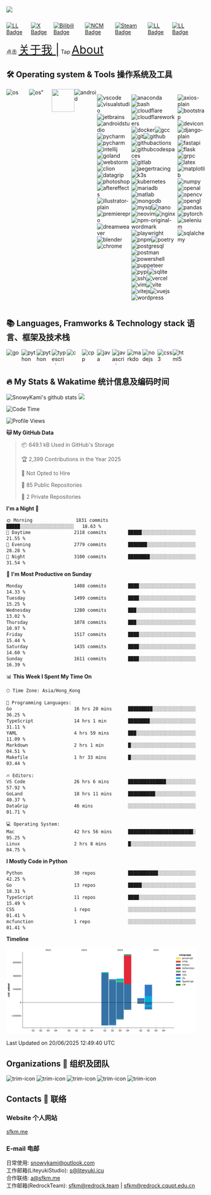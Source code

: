 <h1><img src="https://readme-typing-svg.herokuapp.com?font=&pause=1000&color=445d69&random=false&width=435&lines=Hi%2C+This+is+SnowyKami" height="75px"/></h1>


<div style="display:flex;">
<a href="https://sfkm.me/" target="_blank">
  <img src="https://img.shields.io/badge/sfkm.me-blue?style=for-the-badge&logoColor=white" alt="LL Badge"/>
</a>
<a href="https://x.com/snowykami1145" target="_blank">
  <img src="https://img.shields.io/badge/X-blue?style=for-the-badge&logo=x&logoColor=white" alt="X Badge"/>
</a>
<a href="https://space.bilibili.com/233938750" target="_blank">
  <img src="https://img.shields.io/badge/Bilibili-pink?style=for-the-badge&logo=bilibili&logoColor=black" alt="Bilibili Badge"/>
</a>
<a href="https://music.163.com/#/artist?id=46413018" target="_blank">
  <img src="https://img.shields.io/badge/NCM-red?style=for-the-badge&logo=neteasecloudmusic&logoColor=black" alt="NCM Badge"/>
</a>
<a href="https://steamcommunity.com/id/sfkm" target="_blank">
  <img src="https://img.shields.io/badge/Steam-black?style=for-the-badge&logo=steam&logoColor=white" alt="Steam Badge"/>
</a>
<a href="https://lab.liteyuki.icu/@snowykami" target="_blank">
  <img src="https://img.shields.io/badge/LiteyukiLab-blue?style=for-the-badge&logoColor=white" alt="LL Badge"/>
</a>
<a href="https://gitee.com/snowykami" target="_blank">
  <img src="https://img.shields.io/badge/Gitee-blue?style=for-the-badge&logo=gitee&logoColor=white" alt="LL Badge"/>
</a>
</div>

点击
<a href="https://sfkm.me/about" target="_blank" style="font-size:30px;">关于我 |</a>
Tap
<a href="https://sfkm.me/en/about" target="_blank" style="font-size:30px;">About</a>


## 🛠️ Operating system & Tools 操作系统及工具
<div style="display:flex">
  <img src="https://cdn.jsdelivr.net/gh/devicons/devicon/icons/apple/apple-original.svg"alt="os" height=60px width=60px>
  <img src="https://cdn.jsdelivr.net/gh/devicons/devicon/icons/linux/linux-original.svg" alt=os" height=60px width=60px>
  <img src="https://cdn.jsdelivr.net/gh/devicons/devicon/icons/windows11/windows11-original.svg" alt="" height=60px width=60px>
  <img src='https://cdn.jsdelivr.net/gh/devicons/devicon/icons/android/android-original.svg' alt='android' width='60px' height='60px' />

  <img src='https://cdn.jsdelivr.net/gh/devicons/devicon/icons/vscode/vscode-original.svg' alt='vscode' width='40px' height='40px' /><img src='https://cdn.jsdelivr.net/gh/devicons/devicon/icons/visualstudio/visualstudio-original.svg' alt='visualstudio' width='40px' height='40px' /><img src='https://cdn.jsdelivr.net/gh/devicons/devicon/icons/jetbrains/jetbrains-original.svg' alt='jetbrains' width='40px' height='40px' /><img src='https://cdn.jsdelivr.net/gh/devicons/devicon/icons/androidstudio/androidstudio-original.svg' alt='androidstudio' width='40px' height='40px' /><img src='https://cdn.jsdelivr.net/gh/devicons/devicon/icons/pycharm/pycharm-original.svg' alt='pycharm' width='40px' height='40px' /><img src='https://cdn.jsdelivr.net/gh/devicons/devicon/icons/xcode/xcode-original.svg' alt='pycharm' width='40px' height='40px' /><img src='https://cdn.jsdelivr.net/gh/devicons/devicon/icons/intellij/intellij-original.svg' alt='intellij' width='40px' height='40px' /><img src='https://cdn.jsdelivr.net/gh/devicons/devicon/icons/goland/goland-original.svg' alt='goland' width='40px' height='40px' /><img src='https://cdn.jsdelivr.net/gh/devicons/devicon/icons/webstorm/webstorm-original.svg' alt='webstorm' width='40px' height='40px' /><img src='https://cdn.jsdelivr.net/gh/devicons/devicon/icons/clion/clion-original.svg' alt='clion' width='40px' height='40px' /><img src='https://cdn.jsdelivr.net/gh/devicons/devicon/icons/datagrip/datagrip-original.svg' alt='datagrip' width='40px' height='40px' /><img src='https://cdn.jsdelivr.net/gh/devicons/devicon/icons/photoshop/photoshop-original.svg' alt='photoshop' width='40px' height='40px' /><img src='https://cdn.jsdelivr.net/gh/devicons/devicon/icons/aftereffects/aftereffects-original.svg' alt='aftereffects' width='40px' height='40px' /><img src='https://cdn.jsdelivr.net/gh/devicons/devicon/icons/illustrator/illustrator-plain.svg' alt='illustrator-plain' width='40px' height='40px' /><img src='https://cdn.jsdelivr.net/gh/devicons/devicon/icons/premierepro/premierepro-original.svg' alt='premierepro' width='40px' height='40px' /><img src='https://cdn.jsdelivr.net/gh/devicons/devicon/icons/dreamweaver/dreamweaver-original.svg' alt='dreamweaver' width='40px' height='40px' /><img src='https://cdn.jsdelivr.net/gh/devicons/devicon/icons/blender/blender-original.svg' alt='blender' width='40px' height='40px' /><img src='https://cdn.jsdelivr.net/gh/devicons/devicon/icons/chrome/chrome-original.svg' alt='chrome' width='40px' height='40px' />


<p><img src='https://cdn.jsdelivr.net/gh/devicons/devicon/icons/anaconda/anaconda-original.svg' alt='anaconda' width='40px' height='40px' /><img src='https://cdn.jsdelivr.net/gh/devicons/devicon/icons/bash/bash-original.svg' alt='bash' width='40px' height='40px' /><img src='https://cdn.jsdelivr.net/gh/devicons/devicon/icons/cloudflare/cloudflare-original.svg' alt='cloudflare' width='40px' height='40px' /><img src='https://cdn.jsdelivr.net/gh/devicons/devicon/icons/cloudflareworkers/cloudflareworkers-original.svg' alt='cloudflareworkers' width='40px' height='40px' /><img src='https://cdn.jsdelivr.net/gh/devicons/devicon/icons/docker/docker-original.svg' alt='docker' width='40px' height='40px' /><img src='https://cdn.jsdelivr.net/gh/devicons/devicon/icons/gcc/gcc-original.svg' alt='gcc' width='40px' height='40px' /><img src='https://cdn.jsdelivr.net/gh/devicons/devicon/icons/git/git-original.svg' alt='git' width='40px' height='40px' /><img src='https://cdn.jsdelivr.net/gh/devicons/devicon/icons/github/github-original.svg' alt='github' width='40px' height='40px' /><img src='https://cdn.jsdelivr.net/gh/devicons/devicon/icons/githubactions/githubactions-original.svg' alt='githubactions' width='40px' height='40px' /><img src='https://cdn.jsdelivr.net/gh/devicons/devicon/icons/githubcodespaces/githubcodespaces-original.svg' alt='githubcodespaces' width='40px' height='40px' /><img src='https://cdn.jsdelivr.net/gh/devicons/devicon/icons/gitlab/gitlab-original.svg' alt='gitlab' width='40px' height='40px' /><img src='https://cdn.jsdelivr.net/gh/devicons/devicon/icons/jaegertracing/jaegertracing-original.svg' alt='jaegertracing' width='40px' height='40px' /><img src='https://cdn.jsdelivr.net/gh/devicons/devicon/icons/k3s/k3s-original.svg' alt='k3s' width='40px' height='40px' /><img src='https://cdn.jsdelivr.net/gh/devicons/devicon/icons/kubernetes/kubernetes-original.svg' alt='kubernetes' width='40px' height='40px' /><img src='https://cdn.jsdelivr.net/gh/devicons/devicon/icons/mariadb/mariadb-original.svg' alt='mariadb' width='40px' height='40px' /><img src='https://cdn.jsdelivr.net/gh/devicons/devicon/icons/matlab/matlab-original.svg' alt='matlab' width='40px' height='40px' /><img src='https://cdn.jsdelivr.net/gh/devicons/devicon/icons/mongodb/mongodb-original.svg' alt='mongodb' width='40px' height='40px' /><img src='https://cdn.jsdelivr.net/gh/devicons/devicon/icons/mysql/mysql-original.svg' alt='mysql' width='40px' height='40px' /><img src='https://cdn.jsdelivr.net/gh/devicons/devicon/icons/nano/nano-original.svg' alt='nano' width='40px' height='40px' /><img src='https://cdn.jsdelivr.net/gh/devicons/devicon/icons/neovim/neovim-original.svg' alt='neovim' width='40px' height='40px' /><img src='https://cdn.jsdelivr.net/gh/devicons/devicon/icons/nginx/nginx-original.svg' alt='nginx' width='40px' height='40px' /><img src='https://cdn.jsdelivr.net/gh/devicons/devicon/icons/npm/npm-original-wordmark.svg' alt='npm-original-wordmark' width='40px' height='40px' /><img src='https://cdn.jsdelivr.net/gh/devicons/devicon/icons/playwright/playwright-original.svg' alt='playwright' width='40px' height='40px' /><img src='https://cdn.jsdelivr.net/gh/devicons/devicon/icons/pnpm/pnpm-original.svg' alt='pnpm' width='40px' height='40px' /><img src='https://cdn.jsdelivr.net/gh/devicons/devicon/icons/poetry/poetry-original.svg' alt='poetry' width='40px' height='40px' /><img src='https://cdn.jsdelivr.net/gh/devicons/devicon/icons/postgresql/postgresql-original.svg' alt='postgresql' width='40px' height='40px' /><img src='https://cdn.jsdelivr.net/gh/devicons/devicon/icons/postman/postman-original.svg' alt='postman' width='40px' height='40px' /><img src='https://cdn.jsdelivr.net/gh/devicons/devicon/icons/powershell/powershell-original.svg' alt='powershell' width='40px' height='40px' /><img src='https://cdn.jsdelivr.net/gh/devicons/devicon/icons/puppeteer/puppeteer-original.svg' alt='puppeteer' width='40px' height='40px' /><img src='https://cdn.jsdelivr.net/gh/devicons/devicon/icons/pypi/pypi-original.svg' alt='pypi' width='40px' height='40px' /><img src='https://cdn.jsdelivr.net/gh/devicons/devicon/icons/sqlite/sqlite-original.svg' alt='sqlite' width='40px' height='40px' /><img src='https://cdn.jsdelivr.net/gh/devicons/devicon/icons/ssh/ssh-original.svg' alt='ssh' width='40px' height='40px' /><img src='https://cdn.jsdelivr.net/gh/devicons/devicon/icons/vercel/vercel-original.svg' alt='vercel' width='40px' height='40px' /><img src='https://cdn.jsdelivr.net/gh/devicons/devicon/icons/vim/vim-original.svg' alt='vim' width='40px' height='40px' /><img src='https://cdn.jsdelivr.net/gh/devicons/devicon/icons/vite/vite-original.svg' alt='vite' width='40px' height='40px' /><img src='https://cdn.jsdelivr.net/gh/devicons/devicon/icons/vitejs/vitejs-original.svg' alt='vitejs' width='40px' height='40px' /><img src='https://cdn.jsdelivr.net/gh/devicons/devicon/icons/vuejs/vuejs-original.svg' alt='vuejs' width='40px' height='40px' /><img src='https://cdn.jsdelivr.net/gh/devicons/devicon/icons/wordpress/wordpress-original.svg' alt='wordpress' width='40px' height='40px' /></p>

<p><img src='https://cdn.jsdelivr.net/gh/devicons/devicon/icons/axios/axios-plain.svg' alt='axios-plain' width='40px' height='40px' /><img src='https://cdn.jsdelivr.net/gh/devicons/devicon/icons/bootstrap/bootstrap-original.svg' alt='bootstrap' width='40px' height='40px' /><img src='https://cdn.jsdelivr.net/gh/devicons/devicon/icons/devicon/devicon-original.svg' alt='devicon' width='40px' height='40px' /><img src='https://cdn.jsdelivr.net/gh/devicons/devicon/icons/django/django-plain.svg' alt='django-plain' width='40px' height='40px' /><img src='https://cdn.jsdelivr.net/gh/devicons/devicon/icons/fastapi/fastapi-original.svg' alt='fastapi' width='40px' height='40px' /><img src='https://cdn.jsdelivr.net/gh/devicons/devicon/icons/flask/flask-original.svg' alt='flask' width='40px' height='40px' /><img src='https://cdn.jsdelivr.net/gh/devicons/devicon/icons/grpc/grpc-original.svg' alt='grpc' width='40px' height='40px' /><img src='https://cdn.jsdelivr.net/gh/devicons/devicon/icons/latex/latex-original.svg' alt='latex' width='40px' height='40px' /><img src='https://cdn.jsdelivr.net/gh/devicons/devicon/icons/matplotlib/matplotlib-original.svg' alt='matplotlib' width='40px' height='40px' /><img src='https://cdn.jsdelivr.net/gh/devicons/devicon/icons/numpy/numpy-original.svg' alt='numpy' width='40px' height='40px' /><img src='https://cdn.jsdelivr.net/gh/devicons/devicon/icons/openal/openal-original.svg' alt='openal' width='40px' height='40px' /><img src='https://cdn.jsdelivr.net/gh/devicons/devicon/icons/opencv/opencv-original.svg' alt='opencv' width='40px' height='40px' /><img src='https://cdn.jsdelivr.net/gh/devicons/devicon/icons/opengl/opengl-original.svg' alt='opengl' width='40px' height='40px' /><img src='https://cdn.jsdelivr.net/gh/devicons/devicon/icons/pandas/pandas-original.svg' alt='pandas' width='40px' height='40px' /><img src='https://cdn.jsdelivr.net/gh/devicons/devicon/icons/pytorch/pytorch-original.svg' alt='pytorch' width='40px' height='40px' /><img src='https://cdn.jsdelivr.net/gh/devicons/devicon/icons/selenium/selenium-original.svg' alt='selenium' width='40px' height='40px' /><img src='https://cdn.jsdelivr.net/gh/devicons/devicon/icons/sqlalchemy/sqlalchemy-original.svg' alt='sqlalchemy' width='40px' height='40px' /></p>
</div>

## 📚 Languages, Framworks & Technology stack 语言、框架及技术栈
<div style="display:flex">
  <img src='https://cdn.jsdelivr.net/gh/devicons/devicon/icons/go/go-original.svg' alt='go' width='40px' height='40px' />
  <img src='https://cdn.jsdelivr.net/gh/devicons/devicon/icons/python/python-original.svg' alt='python' width='40px' height='40px' />
  <img src='https://cdn.jsdelivr.net/gh/devicons/devicon/icons/rust/rust-original.svg' alt='python' width='40px' height='40px' />
  <img src='https://cdn.jsdelivr.net/gh/devicons/devicon/icons/typescript/typescript-original.svg' alt='typescript' width='40px' height='40px' />
  <img src='https://cdn.jsdelivr.net/gh/devicons/devicon/icons/c/c-original.svg' alt='c' width='40px' height='40px' /><img src='https://cdn.jsdelivr.net/gh/devicons/devicon/icons/cplusplus/cplusplus-original.svg' alt='cpp' width='40px' height='40px' />
  <img src='https://cdn.jsdelivr.net/gh/devicons/devicon/icons/java/java-original.svg' alt='java' width='40px' height='40px' /><img src='https://cdn.jsdelivr.net/gh/devicons/devicon/icons/javascript/javascript-original.svg' alt='javascript' width='40px' height='40px' />
  <img src='https://cdn.jsdelivr.net/gh/devicons/devicon/icons/markdown/markdown-original.svg' alt='markdown' width='40px' height='40px' />
  <img src='https://cdn.jsdelivr.net/gh/devicons/devicon/icons/nodejs/nodejs-original.svg' alt='nodejs' width='40px' height='40px' />
  <img src='https://cdn.jsdelivr.net/gh/devicons/devicon/icons/css3/css3-original.svg' alt='css3' width='40px' height='40px' /><img src='https://cdn.jsdelivr.net/gh/devicons/devicon/icons/html5/html5-original.svg' alt='html5' width='40px' height='40px' />
</div>

## 🔥 My Stats & Wakatime  统计信息及编码时间
<img src="https://github-readme-stats.vercel.app/api?username=snowykami&theme=liteyuki_gradient&show_icons=true&include_all_commits=true" alt="SnowyKami's github stats" height="160px" />
<img width="600px" src="https://wakatime.com/share/@018f0609-0e10-4d88-b866-3f5236eec84e/aa011113-ddb1-4347-a798-0223ce26648a.svg" width='160px'>

<!--START_SECTION:waka-->
![Code Time](http://img.shields.io/badge/Code%20Time-1%2C104%20hrs%2033%20mins-blue)

![Profile Views](http://img.shields.io/badge/Profile%20Views-5-blue)

**🐱 My GitHub Data** 

> 📦 649.1 kB Used in GitHub's Storage 
 > 
> 🏆 2,399 Contributions in the Year 2025
 > 
> 🚫 Not Opted to Hire
 > 
> 📜 85 Public Repositories 
 > 
> 🔑 2 Private Repositories 
 > 
**I'm a Night 🦉** 

```text
🌞 Morning                1831 commits        █████░░░░░░░░░░░░░░░░░░░░   18.63 % 
🌆 Daytime                2118 commits        █████░░░░░░░░░░░░░░░░░░░░   21.55 % 
🌃 Evening                2779 commits        ███████░░░░░░░░░░░░░░░░░░   28.28 % 
🌙 Night                  3100 commits        ████████░░░░░░░░░░░░░░░░░   31.54 % 
```
📅 **I'm Most Productive on Sunday** 

```text
Monday                   1408 commits        ████░░░░░░░░░░░░░░░░░░░░░   14.33 % 
Tuesday                  1499 commits        ████░░░░░░░░░░░░░░░░░░░░░   15.25 % 
Wednesday                1280 commits        ███░░░░░░░░░░░░░░░░░░░░░░   13.02 % 
Thursday                 1078 commits        ███░░░░░░░░░░░░░░░░░░░░░░   10.97 % 
Friday                   1517 commits        ████░░░░░░░░░░░░░░░░░░░░░   15.44 % 
Saturday                 1435 commits        ████░░░░░░░░░░░░░░░░░░░░░   14.60 % 
Sunday                   1611 commits        ████░░░░░░░░░░░░░░░░░░░░░   16.39 % 
```


📊 **This Week I Spent My Time On** 

```text
🕑︎ Time Zone: Asia/Hong_Kong

💬 Programming Languages: 
Go                       16 hrs 20 mins      █████████░░░░░░░░░░░░░░░░   36.25 % 
TypeScript               14 hrs 1 min        ████████░░░░░░░░░░░░░░░░░   31.11 % 
YAML                     4 hrs 59 mins       ███░░░░░░░░░░░░░░░░░░░░░░   11.09 % 
Markdown                 2 hrs 1 min         █░░░░░░░░░░░░░░░░░░░░░░░░   04.51 % 
Makefile                 1 hr 33 mins        █░░░░░░░░░░░░░░░░░░░░░░░░   03.44 % 

🔥 Editors: 
VS Code                  26 hrs 6 mins       ██████████████░░░░░░░░░░░   57.92 % 
GoLand                   18 hrs 11 mins      ██████████░░░░░░░░░░░░░░░   40.37 % 
DataGrip                 46 mins             ░░░░░░░░░░░░░░░░░░░░░░░░░   01.71 % 

💻 Operating System: 
Mac                      42 hrs 56 mins      ████████████████████████░   95.25 % 
Linux                    2 hrs 8 mins        █░░░░░░░░░░░░░░░░░░░░░░░░   04.75 % 
```

**I Mostly Code in Python** 

```text
Python                   30 repos            ███████████░░░░░░░░░░░░░░   42.25 % 
Go                       13 repos            █████░░░░░░░░░░░░░░░░░░░░   18.31 % 
TypeScript               11 repos            ████░░░░░░░░░░░░░░░░░░░░░   15.49 % 
CSS                      1 repo              ░░░░░░░░░░░░░░░░░░░░░░░░░   01.41 % 
mcfunction               1 repo              ░░░░░░░░░░░░░░░░░░░░░░░░░   01.41 % 
```



**Timeline**

![Lines of Code chart](https://raw.githubusercontent.com/snowykami/snowykami/main/assets/bar_graph.png)


 Last Updated on 20/06/2025 12:49:40 UTC
<!--END_SECTION:waka-->

<div id="header">
    <h2>Organizations 🏢 组织及团队</h2>
</div>
<div class="org">
        <img src="https://avatars.githubusercontent.com/u/157652070?s=200&v=4" alt="trim-icon"  width="60px">
        <img src="https://avatars.githubusercontent.com/u/122889621?s=200&v=4" alt="trim-icon" width="60px">
        <img src="https://cdn.liteyuki.icu/static/sfs/logo_without_text.png" alt="trim-icon" width="60px">
        <img src="https://gitlab.redrock.team/uploads/-/system/appearance/header_logo/1/Redrock.png" alt="trim-icon" width="60px">
        <img src="https://cdn.liteyuki.icu/static/lmtr/logo_without_text.png" alt="trim-icon" width="60px">
</div>

<div id="header">
    <h2>Contacts 📨 联络</h2>
    <h3>Website 个人网站</h3>
    <a href="https://sfkm.me" target="_blank">sfkm.me</a><br>
    <h3>E-mail 电邮</h3>
    日常使用: <a href="mailto:snowykami@outlook.com" target="_blank">snowykami@outlook.com</a>
    <br>
    工作邮箱(LiteyukiStudio): <a href="mailto:s@liteyuki.icu" target="_blank">s@liteyuki.icu</a>
    <br>
    合作联络: <a href="mailto:a@sfkm.me" target="_blank">a@sfkm.me</a>
    <br>
    工作邮箱(RedrockTeam): <a href="mailto:sfkm@redrock.team" target="_blank">sfkm@redrock.team</a> | <a href="mailto:sfkm@redrock.cqupt.edu.cn" target="_blank">sfkm@redrock.cqupt.edu.cn</a>
  
</div>


